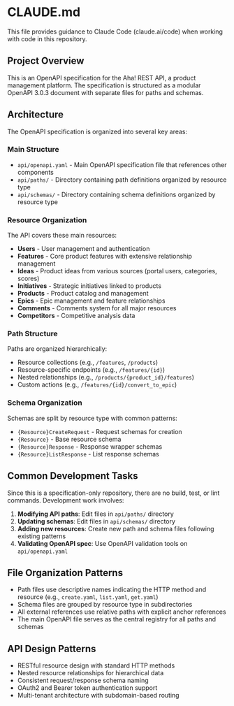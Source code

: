 # CLAUDE.md

This file provides guidance to Claude Code (claude.ai/code) when working with code in this repository.

## Project Overview

This is an OpenAPI specification for the Aha! REST API, a product management platform. The specification is structured as a modular OpenAPI 3.0.3 document with separate files for paths and schemas.

## Architecture

The OpenAPI specification is organized into several key areas:

### Main Structure
- `api/openapi.yaml` - Main OpenAPI specification file that references other components
- `api/paths/` - Directory containing path definitions organized by resource type
- `api/schemas/` - Directory containing schema definitions organized by resource type

### Resource Organization
The API covers these main resources:
- **Users** - User management and authentication
- **Features** - Core product features with extensive relationship management
- **Ideas** - Product ideas from various sources (portal users, categories, scores)
- **Initiatives** - Strategic initiatives linked to products
- **Products** - Product catalog and management
- **Epics** - Epic management and feature relationships
- **Comments** - Comments system for all major resources
- **Competitors** - Competitive analysis data

### Path Structure
Paths are organized hierarchically:
- Resource collections (e.g., `/features`, `/products`)
- Resource-specific endpoints (e.g., `/features/{id}`)
- Nested relationships (e.g., `/products/{product_id}/features`)
- Custom actions (e.g., `/features/{id}/convert_to_epic`)

### Schema Organization
Schemas are split by resource type with common patterns:
- `{Resource}CreateRequest` - Request schemas for creation
- `{Resource}` - Base resource schema
- `{Resource}Response` - Response wrapper schemas
- `{Resource}ListResponse` - List response schemas

## Common Development Tasks

Since this is a specification-only repository, there are no build, test, or lint commands. Development work involves:

1. **Modifying API paths**: Edit files in `api/paths/` directory
2. **Updating schemas**: Edit files in `api/schemas/` directory  
3. **Adding new resources**: Create new path and schema files following existing patterns
4. **Validating OpenAPI spec**: Use OpenAPI validation tools on `api/openapi.yaml`

## File Organization Patterns

- Path files use descriptive names indicating the HTTP method and resource (e.g., `create.yaml`, `list.yaml`, `get.yaml`)
- Schema files are grouped by resource type in subdirectories
- All external references use relative paths with explicit anchor references
- The main OpenAPI file serves as the central registry for all paths and schemas

## API Design Patterns

- RESTful resource design with standard HTTP methods
- Nested resource relationships for hierarchical data
- Consistent request/response schema naming
- OAuth2 and Bearer token authentication support
- Multi-tenant architecture with subdomain-based routing